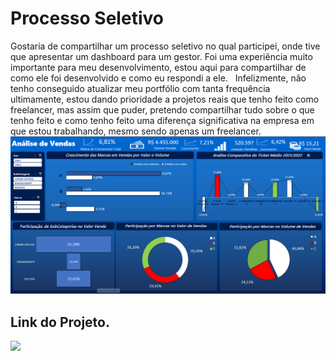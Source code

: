 # Processo Seletivo
Gostaria de compartilhar um processo seletivo no qual participei, onde tive que apresentar um dashboard para um gestor. Foi uma experiência muito importante para meu desenvolvimento, estou aqui para compartilhar de como ele foi desenvolvido e como eu respondi a ele. 
&nbsp;
Infelizmente, não tenho conseguido atualizar meu portfólio com tanta frequência ultimamente, estou dando prioridade a projetos reais que tenho feito como freelancer, mas assim que puder, pretendo compartilhar tudo sobre o que tenho feito e como tenho feito uma diferença significativa na empresa em que estou trabalhando, mesmo sendo apenas um freelancer.
&nbsp;
![alt text](image.png)


## Link do Projeto.
<div align="left">  
<a href="https://github.com/felipefagion/projeto_excel/blob/main/dashboardexcel.ipynb" target="_blank"><img src="https://img.shields.io/badge/Go-00ADD8?style=for-the-badge&logo=go&logoColor=white"</a>
